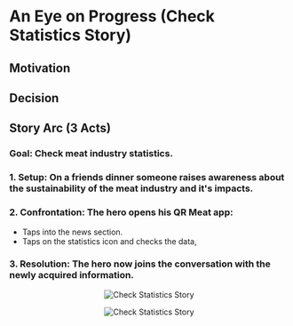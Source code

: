 # An Eye on Progress (Check Statistics Story)

## Motivation

## Decision

## Story Arc (3 Acts)
  ### Goal: Check meat industry statistics.
  ### 1. Setup: On a friends dinner someone raises awareness about the sustainability of the meat industry and it's impacts.
  ### 2. Confrontation: The hero opens his QR Meat app:
  - Taps into the news section.
  - Taps on the statistics icon and checks the data,
  ### 3. Resolution: The hero now joins the conversation with the newly acquired information.


<p align="center">
<img src="./assets/light-check-statistics.png#gh-light-mode-only" alt="Check Statistics Story">
</p>

<p align="center">
<img src="./assets/dark-check-statistics.png#gh-dark-mode-only" alt="Check Statistics Story">
</p>

